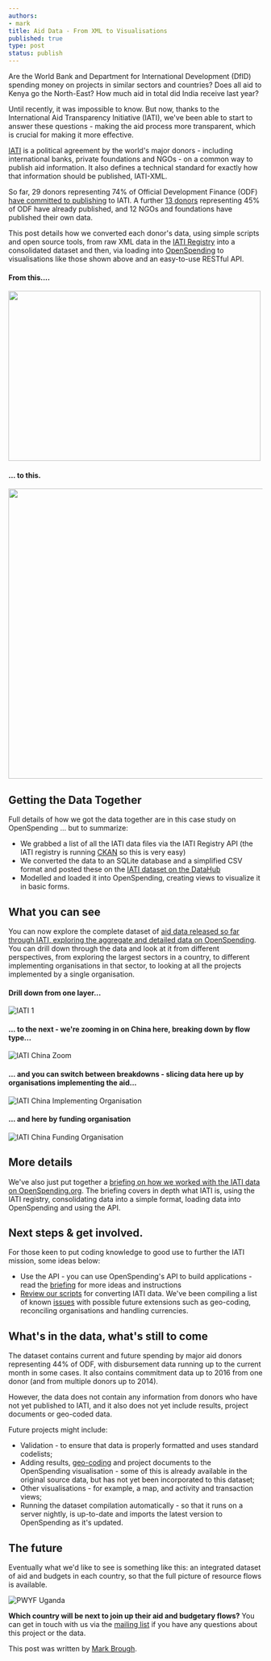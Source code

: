 ```yaml
--- 
authors:
- mark
title: Aid Data - From XML to Visualisations
published: true
type: post
status: publish
---
```


Are the World Bank and Department for International Development (DfID) spending money on projects in similar sectors and countries?  Does all aid to Kenya go the North-East?  How much aid in total did India receive last year?

Until recently, it was impossible to know. But now, thanks to the International Aid Transparency Initiative (IATI), we've been able to start to answer these questions - making the aid process more transparent, which is crucial for making it more effective.

[IATI](http://aidtransparency.net) is a political agreement by the world's major donors - including international banks, private foundations and NGOs - on a common way to publish aid information. It also defines a technical standard for exactly how that information should be published, IATI-XML.

So far, 29 donors representing 74% of Official Development Finance (ODF) [have committed to publishing](http://aidtransparency.net/implementation) to IATI. A further [13 donors](http://iatiregistry.org/group) representing 45% of ODF have already published, and 12 NGOs and foundations have published their own data.

This post details how we converted each donor's data, using simple scripts and open source tools, from raw XML data in the [IATI Registry](http://iatiregistry.org/) into a consolidated dataset and then, via loading into [OpenSpending](http://openspending.org/) to visualisations like those shown above and an easy-to-use RESTful API.

#### From this....

<img alt="" src="http://farm8.staticflickr.com/7086/7242714654_13d481e785.jpg" width="500" height="337" />


#### ... to this. 

<img alt="" src="http://farm8.staticflickr.com/7092/7242078030_d2240d7c10_z.jpg" title="To this" width="640" height="575" />

## Getting the Data Together

Full details of how we got the data together are in this case study on OpenSpending ... but to summarize:

* We grabbed a list of all the IATI data files via the IATI Registry API (the IATI registry is running [CKAN](http://ckan.org/) so this is very easy)
* We converted the data to an SQLite database and a simplified CSV format and posted these on the [IATI dataset on the DataHub](http://datahub.io/dataset/iati-registry)
* Modelled and loaded it into OpenSpending, creating views to visualize it in basic forms.

## What you can see

You can now explore the complete dataset of [aid data released so far through IATI, exploring the aggregate and detailed data on OpenSpending](http://openspending.org/iati/). You can drill down through the data and look at it from different perspectives, from exploring the largest sectors in a country, to different implementing organisations in that sector, to looking at all the projects implemented by a single organisation.

#### Drill down from one layer...

![IATI 1](http://farm8.staticflickr.com/7092/7341296378_c6ae9b8d6e_z.jpg)

#### ... to the next - we're zooming in on China here, breaking down by flow type...

![IATI China Zoom](http://farm9.staticflickr.com/8006/7341296584_1dfbd5ac5a_z.jpg)

#### ... and you can switch between breakdowns - slicing data here up by organisations implementing the aid...

![IATI China Implementing Organisation](http://farm8.staticflickr.com/7232/7341296452_857af887ba_z.jpg)

#### ... and here by funding organisation

![IATI China Funding Organisation](http://farm9.staticflickr.com/8024/7156094599_a2e8c531e2_z.jpg)

## More details

We've also just put together a [briefing on how we worked with the IATI data on OpenSpending.org](http://openspending.org/resources/iati/index.html). The briefing covers in depth what IATI is, using the IATI registry, consolidating data into a simple format, loading data into OpenSpending and using the API.

## Next steps & get involved.

For those keen to put coding knowledge to good use to further the IATI mission, some ideas below:

* Use the API - you can use OpenSpending's API to build applications - read the [briefing](http://openspending.org/resources/iati/index.html) for more ideas and instructions
* [Review our scripts](https://github.com/okfn/iatitools) for converting IATI data. We've been compiling a list of known [issues](https://github.com/okfn/iatitools/issues) with possible future extensions such as geo-coding, reconciling organisations and handling currencies.

## What's in the data, what's still to come

The dataset contains current and future spending by major aid donors representing 44% of ODF, with disbursement data running up to the current month in some cases. It also contains commitment data up to 2016 from one donor (and from multiple donors up to 2014).

However, the data does not contain any information from donors who have not yet published to IATI, and it also does not yet include results, project documents or geo-coded data.

Future projects might include:

 * Validation - to ensure that data is properly formatted and uses standard codelists;
 * Adding results, [geo-coding](http://open.aiddata.org/content/index/geocoding) and project documents to the OpenSpending visualisation - some of this is already available in the original source data, but has not yet been incorporated to this dataset;
 * Other visualisations - for example, a map, and activity and transaction views;
 * Running the dataset compilation automatically - so that it runs on a server nightly, is up-to-date and imports the latest version to OpenSpending as it's updated.

## The future

Eventually what we'd like to see is something like this: an integrated dataset of aid and budgets in each country, so that the full picture of resource flows is available.

![PWYF Uganda](http://farm8.staticflickr.com/7089/7242685452_5a849c773b_z.jpg)

**Which country will be next to join up their aid and budgetary flows?** You can get in touch with us via the [mailing list](http://lists.okfn.org/mailman/listinfo/openspending) if you have any questions about this project or the data.

This post was written by [Mark Brough](http://okfn.org/members/markbrough). 